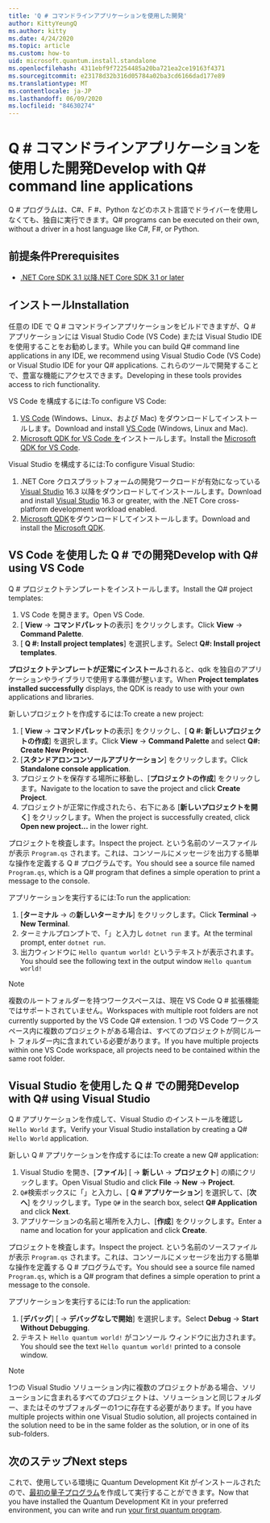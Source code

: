 ```yaml
---
title: 'Q # コマンドラインアプリケーションを使用した開発'
author: KittyYeungQ
ms.author: kitty
ms.date: 4/24/2020
ms.topic: article
ms.custom: how-to
uid: microsoft.quantum.install.standalone
ms.openlocfilehash: 4311ebf9f72254485a20ba721ea2ce19163f4371
ms.sourcegitcommit: e23178d32b316d05784a02ba3cd6166dad177e89
ms.translationtype: MT
ms.contentlocale: ja-JP
ms.lasthandoff: 06/09/2020
ms.locfileid: "84630274"
---
```

# <a name="develop-with-q-command-line-applications"></a><span data-ttu-id="d8598-102">Q # コマンドラインアプリケーションを使用した開発</span><span class="sxs-lookup"><span data-stu-id="d8598-102">Develop with Q# command line applications</span></span>

<span data-ttu-id="d8598-103">Q # プログラムは、C#、F #、Python などのホスト言語でドライバーを使用しなくても、独自に実行できます。</span><span class="sxs-lookup"><span data-stu-id="d8598-103">Q# programs can be executed on their own, without a driver in a host language like C#, F#, or Python.</span></span>

## <a name="prerequisites"></a><span data-ttu-id="d8598-104">前提条件</span><span class="sxs-lookup"><span data-stu-id="d8598-104">Prerequisites</span></span>

- [<span data-ttu-id="d8598-105">.NET Core SDK 3.1 以降</span><span class="sxs-lookup"><span data-stu-id="d8598-105">.NET Core SDK 3.1 or later</span></span>](https://www.microsoft.com/net/download)

## <a name="installation"></a><span data-ttu-id="d8598-106">インストール</span><span class="sxs-lookup"><span data-stu-id="d8598-106">Installation</span></span>

<span data-ttu-id="d8598-107">任意の IDE で Q # コマンドラインアプリケーションをビルドできますが、Q # アプリケーションには Visual Studio Code (VS Code) または Visual Studio IDE を使用することをお勧めします。</span><span class="sxs-lookup"><span data-stu-id="d8598-107">While you can build Q# command line applications in any IDE, we recommend using Visual Studio Code (VS Code) or Visual Studio IDE for your Q# applications.</span></span> <span data-ttu-id="d8598-108">これらのツールで開発することで、豊富な機能にアクセスできます。</span><span class="sxs-lookup"><span data-stu-id="d8598-108">Developing in these tools provides access to rich functionality.</span></span>

<span data-ttu-id="d8598-109">VS Code を構成するには:</span><span class="sxs-lookup"><span data-stu-id="d8598-109">To configure VS Code:</span></span>

1. <span data-ttu-id="d8598-110">[VS Code](https://code.visualstudio.com/download) (Windows、Linux、および Mac) をダウンロードしてインストールします。</span><span class="sxs-lookup"><span data-stu-id="d8598-110">Download and install [VS Code](https://code.visualstudio.com/download) (Windows, Linux and Mac).</span></span>
2. <span data-ttu-id="d8598-111">[Microsoft QDK for VS Code を](https://marketplace.visualstudio.com/items?itemName=quantum.quantum-devkit-vscode)インストールします。</span><span class="sxs-lookup"><span data-stu-id="d8598-111">Install the [Microsoft QDK for VS Code](https://marketplace.visualstudio.com/items?itemName=quantum.quantum-devkit-vscode).</span></span>

<span data-ttu-id="d8598-112">Visual Studio を構成するには:</span><span class="sxs-lookup"><span data-stu-id="d8598-112">To configure Visual Studio:</span></span>

1. <span data-ttu-id="d8598-113">.NET Core クロスプラットフォームの開発ワークロードが有効になっている[Visual Studio](https://visualstudio.microsoft.com/downloads/) 16.3 以降をダウンロードしてインストールします。</span><span class="sxs-lookup"><span data-stu-id="d8598-113">Download and install [Visual Studio](https://visualstudio.microsoft.com/downloads/) 16.3 or greater, with the .NET Core cross-platform development workload enabled.</span></span>
2. <span data-ttu-id="d8598-114">[Microsoft QDK](https://marketplace.visualstudio.com/items?itemName=quantum.DevKit)をダウンロードしてインストールします。</span><span class="sxs-lookup"><span data-stu-id="d8598-114">Download and install the [Microsoft QDK](https://marketplace.visualstudio.com/items?itemName=quantum.DevKit).</span></span>


## <a name="develop-with-q-using-vs-code"></a><span data-ttu-id="d8598-115">VS Code を使用した Q # での開発</span><span class="sxs-lookup"><span data-stu-id="d8598-115">Develop with Q# using VS Code</span></span>

<span data-ttu-id="d8598-116">Q # プロジェクトテンプレートをインストールします。</span><span class="sxs-lookup"><span data-stu-id="d8598-116">Install the Q# project templates:</span></span>

1. <span data-ttu-id="d8598-117">VS Code を開きます。</span><span class="sxs-lookup"><span data-stu-id="d8598-117">Open VS Code.</span></span>
2. <span data-ttu-id="d8598-118">[ **View**  ->  **コマンドパレット**の表示] をクリックします。</span><span class="sxs-lookup"><span data-stu-id="d8598-118">Click **View** -> **Command Palette**.</span></span>
3. <span data-ttu-id="d8598-119">[ **Q #: Install project templates**] を選択します。</span><span class="sxs-lookup"><span data-stu-id="d8598-119">Select **Q#: Install project templates**.</span></span>

<span data-ttu-id="d8598-120">**プロジェクトテンプレートが正常にインストール**されると、qdk を独自のアプリケーションやライブラリで使用する準備が整います。</span><span class="sxs-lookup"><span data-stu-id="d8598-120">When **Project templates installed successfully** displays, the QDK is ready to use with your own applications and libraries.</span></span>

<span data-ttu-id="d8598-121">新しいプロジェクトを作成するには:</span><span class="sxs-lookup"><span data-stu-id="d8598-121">To create a new project:</span></span>

1. <span data-ttu-id="d8598-122">[ **View**  ->  **コマンドパレット**の表示] をクリックし、[ **Q #: 新しいプロジェクトの作成**] を選択します。</span><span class="sxs-lookup"><span data-stu-id="d8598-122">Click **View** -> **Command Palette** and select **Q#: Create New Project**.</span></span>
2. <span data-ttu-id="d8598-123">[**スタンドアロンコンソールアプリケーション**] をクリックします。</span><span class="sxs-lookup"><span data-stu-id="d8598-123">Click **Standalone console application**.</span></span>
3. <span data-ttu-id="d8598-124">プロジェクトを保存する場所に移動し、[**プロジェクトの作成**] をクリックします。</span><span class="sxs-lookup"><span data-stu-id="d8598-124">Navigate to the location to save the project and click **Create Project**.</span></span>
4. <span data-ttu-id="d8598-125">プロジェクトが正常に作成されたら、右下にある [**新しいプロジェクトを開く**] をクリックします。</span><span class="sxs-lookup"><span data-stu-id="d8598-125">When the project is successfully created, click **Open new project...** in the lower right.</span></span>
        
<span data-ttu-id="d8598-126">プロジェクトを検査します。</span><span class="sxs-lookup"><span data-stu-id="d8598-126">Inspect the project.</span></span> <span data-ttu-id="d8598-127">という名前のソースファイルが表示 `Program.qs` されます。これは、コンソールにメッセージを出力する簡単な操作を定義する Q # プログラムです。</span><span class="sxs-lookup"><span data-stu-id="d8598-127">You should see a source file named `Program.qs`, which is a Q# program that defines a simple operation to print a message to the console.</span></span>

<span data-ttu-id="d8598-128">アプリケーションを実行するには:</span><span class="sxs-lookup"><span data-stu-id="d8598-128">To run the application:</span></span>
1. <span data-ttu-id="d8598-129">[**ターミナル**  ->  の**新しいターミナル**] をクリックします。</span><span class="sxs-lookup"><span data-stu-id="d8598-129">Click **Terminal** -> **New Terminal**.</span></span>
2. <span data-ttu-id="d8598-130">ターミナルプロンプトで、「」と入力し `dotnet run` ます。</span><span class="sxs-lookup"><span data-stu-id="d8598-130">At the terminal prompt, enter `dotnet run`.</span></span>
3. <span data-ttu-id="d8598-131">出力ウィンドウに `Hello quantum world!` というテキストが表示されます。</span><span class="sxs-lookup"><span data-stu-id="d8598-131">You should see the following text in the output window `Hello quantum world!`</span></span>


> [!NOTE]
> <span data-ttu-id="d8598-132">複数のルートフォルダーを持つワークスペースは、現在 VS Code Q # 拡張機能ではサポートされていません。</span><span class="sxs-lookup"><span data-stu-id="d8598-132">Workspaces with multiple root folders are not currently supported by the VS Code Q# extension.</span></span> <span data-ttu-id="d8598-133">1 つの VS Code ワークスペース内に複数のプロジェクトがある場合は、すべてのプロジェクトが同じルート フォルダー内に含まれている必要があります。</span><span class="sxs-lookup"><span data-stu-id="d8598-133">If you have multiple projects within one VS Code workspace, all projects need to be contained within the same root folder.</span></span>

## <a name="develop-with-q-using-visual-studio"></a><span data-ttu-id="d8598-134">Visual Studio を使用した Q # での開発</span><span class="sxs-lookup"><span data-stu-id="d8598-134">Develop with Q# using Visual Studio</span></span>

<span data-ttu-id="d8598-135">Q # アプリケーションを作成して、Visual Studio のインストールを確認し `Hello World` ます。</span><span class="sxs-lookup"><span data-stu-id="d8598-135">Verify your Visual Studio installation by creating a Q# `Hello World` application.</span></span>

<span data-ttu-id="d8598-136">新しい Q # アプリケーションを作成するには:</span><span class="sxs-lookup"><span data-stu-id="d8598-136">To create a new Q# application:</span></span>
1. <span data-ttu-id="d8598-137">Visual Studio を開き、[**ファイル**] [  ->  **新しい**  ->  **プロジェクト**] の順にクリックします。</span><span class="sxs-lookup"><span data-stu-id="d8598-137">Open Visual Studio and click **File** -> **New** -> **Project**.</span></span>
2. <span data-ttu-id="d8598-138">`Q#`検索ボックスに「」と入力し、[ **Q # アプリケーション**] を選択して、[**次へ**] をクリックします。</span><span class="sxs-lookup"><span data-stu-id="d8598-138">Type `Q#` in the search box, select **Q# Application** and click **Next**.</span></span>
3. <span data-ttu-id="d8598-139">アプリケーションの名前と場所を入力し、[**作成**] をクリックします。</span><span class="sxs-lookup"><span data-stu-id="d8598-139">Enter a name and location for your application and click **Create**.</span></span>


<span data-ttu-id="d8598-140">プロジェクトを検査します。</span><span class="sxs-lookup"><span data-stu-id="d8598-140">Inspect the project.</span></span> <span data-ttu-id="d8598-141">という名前のソースファイルが表示 `Program.qs` されます。これは、コンソールにメッセージを出力する簡単な操作を定義する Q # プログラムです。</span><span class="sxs-lookup"><span data-stu-id="d8598-141">You should see a source file named `Program.qs`, which is a Q# program that defines a simple operation to print a message to the console.</span></span>

<span data-ttu-id="d8598-142">アプリケーションを実行するには:</span><span class="sxs-lookup"><span data-stu-id="d8598-142">To run the application:</span></span>
1. <span data-ttu-id="d8598-143">[**デバッグ**] [  ->  **デバッグなしで開始**] を選択します。</span><span class="sxs-lookup"><span data-stu-id="d8598-143">Select **Debug** -> **Start Without Debugging**.</span></span>
2. <span data-ttu-id="d8598-144">テキスト `Hello quantum world!` がコンソール ウィンドウに出力されます。</span><span class="sxs-lookup"><span data-stu-id="d8598-144">You should see the text `Hello quantum world!` printed to a console window.</span></span>

> [!NOTE]
> <span data-ttu-id="d8598-145">1つの Visual Studio ソリューション内に複数のプロジェクトがある場合、ソリューションに含まれるすべてのプロジェクトは、ソリューションと同じフォルダー、またはそのサブフォルダーの1つに存在する必要があります。</span><span class="sxs-lookup"><span data-stu-id="d8598-145">If you have multiple projects within one Visual Studio solution, all projects contained in the solution need to be in the same folder as the solution, or in one of its sub-folders.</span></span>  


## <a name="next-steps"></a><span data-ttu-id="d8598-146">次のステップ</span><span class="sxs-lookup"><span data-stu-id="d8598-146">Next steps</span></span>

<span data-ttu-id="d8598-147">これで、使用している環境に Quantum Development Kit がインストールされたので、[最初の量子プログラム](xref:microsoft.quantum.quickstarts.qrng)を作成して実行することができます。</span><span class="sxs-lookup"><span data-stu-id="d8598-147">Now that you have installed the Quantum Development Kit in your preferred environment, you can write and run [your first quantum program](xref:microsoft.quantum.quickstarts.qrng).</span></span>
